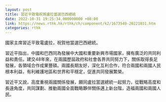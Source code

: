 ```yaml
---
layout: post
title: 習近平致電祝賀盧拉當選巴西總統
date: 2022-10-31 19:25:34.000000000 +08:00
link: https://news.rthk.hk/rthk/ch/component/k2/1673549-20221031.htm
categories: rthk
---
```


國家主席習近平致電盧拉，祝賀他當選巴西總統。

習近平指出，中國和巴西同為發展中大國和重要新興市場國家，擁有廣泛的共同利益和責任。建交48年來，在兩國歷屆政府和社會各界共同努力下，關係取得長足發展，各領域合作成果豐碩。兩國長期友好，深化互利合作，符合兩國和兩國人民根本利益，有利維護地區和世界和平穩定，促進共同發展繁榮。

習近平又說，高度重視兩國關係發展，願同盧拉當選總統一起努力，從戰略高度和長遠角度，共同謀劃、推動兩國全面戰略夥伴關係邁上新台階，造福兩國和兩國人民。
